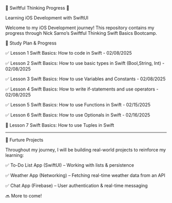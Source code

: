 📌 Swiftful Thinking Progress 🚀

Learning iOS Development with SwiftUI

Welcome to my iOS Development journey! This repository contains my progress through Nick Sarno’s Swiftful Thinking Swift Basics Bootcamp.


📅 Study Plan & Progress


✅ Lesson 1	Swift Basics: How to code in Swift	- 02/08/2025

✅ Lesson 2	Swift Basics: How to use basic types in Swift (Bool,String, Int) - 02/08/2025

✅ Lesson 3	Swift Basics: How to use Variables and Constants -	02/08/2025

✅ Lesson 4	Swift Basics: How to write if-statements and use operators -	02/08/2025

✅ Lesson 5	Swift Basics: How to use Functions in Swift - 02/15/2025

✅ Lesson 6	Swift Basics: How to use Optionals in Swift - 02/16/2025

🔄 Lesson 7	Swift Basics: How to use Tuples in Swift

_________

📂 Furture Projects

Throughout my journey, I will be building real-world projects to reinforce my learning:

✅ To-Do List App (SwiftUI) – Working with lists & persistence

✅ Weather App (Networking) – Fetching real-time weather data from an API

✅ Chat App (Firebase) – User authentication & real-time messaging

🔜 More to come!


